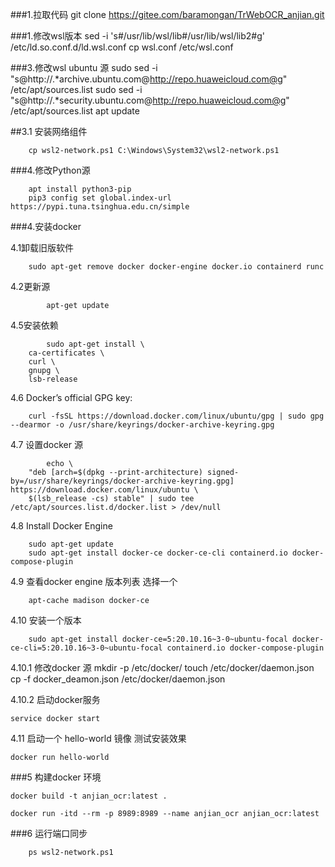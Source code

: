 

###1.拉取代码
        git clone https://gitee.com/baramongan/TrWebOCR_anjian.git

###1.修改wsl版本
        sed -i 's#/usr/lib/wsl/lib#/usr/lib/wsl/lib2#g' /etc/ld.so.conf.d/ld.wsl.conf
        cp wsl.conf /etc/wsl.conf

###3.修改wsl ubuntu 源
        sudo sed -i "s@http://.*archive.ubuntu.com@http://repo.huaweicloud.com@g" /etc/apt/sources.list
        sudo sed -i "s@http://.*security.ubuntu.com@http://repo.huaweicloud.com@g" /etc/apt/sources.list
        apt update

##3.1 安装网络组件

        cp wsl2-network.ps1 C:\Windows\System32\wsl2-network.ps1

###4.修改Python源

        apt install python3-pip
        pip3 config set global.index-url https://pypi.tuna.tsinghua.edu.cn/simple


###4.安装docker 

4.1卸载旧版软件

        sudo apt-get remove docker docker-engine docker.io containerd runc

4.2更新源

            apt-get update

4.5安装依赖

            sudo apt-get install \
        ca-certificates \
        curl \
        gnupg \
        lsb-release

4.6 Docker’s official GPG key:

        curl -fsSL https://download.docker.com/linux/ubuntu/gpg | sudo gpg --dearmor -o /usr/share/keyrings/docker-archive-keyring.gpg

4.7 设置docker 源

            echo \
        "deb [arch=$(dpkg --print-architecture) signed-by=/usr/share/keyrings/docker-archive-keyring.gpg] https://download.docker.com/linux/ubuntu \
        $(lsb_release -cs) stable" | sudo tee /etc/apt/sources.list.d/docker.list > /dev/null

4.8 Install Docker Engine

        sudo apt-get update
        sudo apt-get install docker-ce docker-ce-cli containerd.io docker-compose-plugin

4.9 查看docker engine 版本列表 选择一个

        apt-cache madison docker-ce


4.10 安装一个版本

        sudo apt-get install docker-ce=5:20.10.16~3-0~ubuntu-focal docker-ce-cli=5:20.10.16~3-0~ubuntu-focal containerd.io docker-compose-plugin

4.10.1 修改docker 源
    mkdir -p /etc/docker/
    touch /etc/docker/daemon.json
    cp -f docker_deamon.json /etc/docker/daemon.json

4.10.2 启动docker服务

    service docker start


4.11 启动一个 hello-world 镜像  测试安装效果

    docker run hello-world


###5 构建docker 环境

    docker build -t anjian_ocr:latest .

    docker run -itd --rm -p 8989:8989 --name anjian_ocr anjian_ocr:latest 


###6 运行端口同步

        ps wsl2-network.ps1

